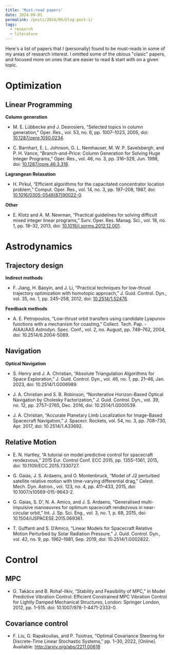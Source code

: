 ```yaml
---
title: 'Must-read papers'
date: 2024-09-01
permalink: /posts/2024/09/blog-post-1/
tags:
  - research
  - literature
---
```


Here's a list of papers that I (personally) found to be must-reads in some of my areas of research interest. 
I omitted some of the obious "clasic" papers, and focused more on ones that are easier to read & start with on a given topic. 


# Optimization

## Linear Programming

**Column generation**

- M. E. Lübbecke and J. Desrosiers, “Selected topics in column generation,” Oper. Res., vol. 53, no. 6, pp. 1007–1023, 2005, doi: [10.1287/opre.1050.0234](https://pubsonline.informs.org/doi/epdf/10.1287/opre.1050.0234).

- C. Barnhart, E. L. Johnson, G. L. Nemhauser, M. W. P. Savelsbergh, and P. H. Vance, “Branch-and-Price: Column Generation for Solving Huge Integer Programs,” Oper. Res., vol. 46, no. 3, pp. 316–329, Jun. 1998, doi: [10.1287/opre.46.3.316](https://pubsonline.informs.org/doi/10.1287/opre.46.3.316).

**Lagrangean Relaxation**

- H. Pirkul, “Efficient algorithms for the capacitated concentrator location problem,” Comput. Oper. Res., vol. 14, no. 3, pp. 197–208, 1987, doi: [10.1016/0305-0548(87)90022-0](https://www.sciencedirect.com/science/article/pii/0305054887900220).

**Other**

- E. Klotz and A. M. Newman, “Practical guidelines for solving difficult mixed integer linear programs,” Surv. Oper. Res. Manag. Sci., vol. 18, no. 1, pp. 18–32, 2013, doi: [10.1016/j.sorms.2012.12.001](https://www.sciencedirect.com/science/article/pii/S1876735413000020).



# Astrodynamics

## Trajectory design

**Indirect methods**

- F. Jiang, H. Baoyin, and J. Li, “Practical techniques for low-thrust trajectory optimization with homotopic approach,” J. Guid. Control. Dyn., vol. 35, no. 1, pp. 245–258, 2012, doi: [10.2514/1.52476](https://arc.aiaa.org/doi/10.2514/1.52476).


**Feedback methods**

- A. E. Petropoulos, “Low-thrust orbit transfers using candidate Lyapunov functions with a mechanism for coasting,” Collect. Tech. Pap. - AIAA/AAS Astrodyn. Spec. Conf., vol. 2, no. August, pp. 748–762, 2004, doi: 10.2514/6.2004-5089.


## Navigation

**Optical Navigation**

- S. Henry and J. A. Christian, “Absolute Triangulation Algorithms for Space Exploration,” J. Guid. Control. Dyn., vol. 46, no. 1, pp. 21–46, Jan. 2023, doi: 10.2514/1.G006989.

- J. A. Christian and S. B. Robinson, “Noniterative Horizon-Based Optical Navigation by Cholesky Factorization,” J. Guid. Control. Dyn., vol. 39, no. 12, pp. 2757–2765, Dec. 2016, doi: 10.2514/1.G000539.

- J. A. Christian, “Accurate Planetary Limb Localization for Image-Based Spacecraft Navigation,” J. Spacecr. Rockets, vol. 54, no. 3, pp. 708–730, Apr. 2017, doi: 10.2514/1.A33692.


## Relative Motion

- E. N. Hartley, “A tutorial on model predictive control for spacecraft rendezvous,” 2015 Eur. Control Conf. ECC 2015, pp. 1355–1361, 2015, doi: 10.1109/ECC.2015.7330727.

- G. Gaias, J. S. Ardaens, and O. Montenbruck, “Model of J2 perturbed satellite relative motion with time-varying differential drag,” Celest. Mech. Dyn. Astron., vol. 123, no. 4, pp. 411–433, 2015, doi: 10.1007/s10569-015-9643-2.

- G. Gaias, S. D’, N. A. Amico, and J. S. Ardaens, “Generalised multi-impulsive manoeuvres for optimum spacecraft rendezvous in near-circular orbit,” Int. J. Sp. Sci. Eng., vol. 3, no. 1, p. 68, 2015, doi: 10.1504/IJSPACESE.2015.069361.

- T. Guffanti and S. D’Amico, “Linear Models for Spacecraft Relative Motion Perturbed by Solar Radiation Pressure,” J. Guid. Control. Dyn., vol. 42, no. 9, pp. 1962–1981, Sep. 2019, doi: 10.2514/1.G002822.


# Control

## MPC

- G. Takács and B. Rohaľ-Ilkiv, “Stability and Feasibility of MPC,” in Model Predictive Vibration Control: Efficient Constrained MPC Vibration Control for Lightly Damped Mechanical Structures, London: Springer London, 2012, pp. 1–515. doi: 10.1007/978-1-4471-2333-0.

## Covariance control

- F. Liu, G. Rapakoulias, and P. Tsiotras, “Optimal Covariance Steering for Discrete-Time Linear Stochastic Systems,” pp. 1–30, 2022, [Online]. Available: http://arxiv.org/abs/2211.00618

